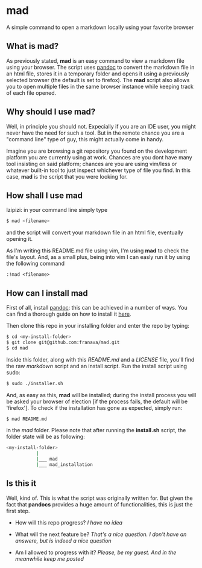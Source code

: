 # mad
A simple command to open a markdown locally using your favorite browser

## What is mad?

As previously stated, **mad** is an easy command to view a markdown file using your browser.
The script uses [pandoc](https://github.com/jgm/pandoc) to convert the markdown file in an html file, stores it in a temporary folder and opens it using a previously selected browser (the default is set to firefox).
The **mad** script also allows you to open multiple files in the same browser instance while keeping track of each file opened.

## Why should I use mad?

Well, in principle you should not. Expecially if you are an IDE user, you might never have the need for such a tool. 
But in the remote chance you are a "command line" type of guy, this might actually come in handy.

Imagine you are browsing a git repository you found on the development platform you are currently using at work.
Chances are you dont have many tool insisting on said platform; chances are you are using vim/less or whatever built-in tool to just inspect whichever type of file you find. In this case, **mad** is the script that you were looking for.

## How shall I use mad

Izipizi: in your command line simply type

```bash
$ mad <filename>
```

and the script will convert your markdown file in an html file, eventually opening it.

As I'm writing this README.md file using vim, I'm using **mad** to check the file's layout.
And, as a small plus, being into vim I can easly run it by using the following command

```vim
:!mad <filename>
```

## How can I install mad

First of all, install [pandoc](https://github.com/jgm/pandoc): this can be achieved in a number of ways. You can find a thorough guide on how to install it [here](https://github.com/jgm/pandoc/blob/master/INSTALL.md).

Then clone this repo in your installing folder and enter the repo by typing:

```bash
$ cd <my-install-folder> 
$ git clone git@github.com:franava/mad.git
$ cd mad
```

Inside this folder, along with this *README.md* and a *LICENSE* file, you'll find the raw *markdown* script and an install script.
Run the install script using sudo:

```bash
$ sudo ./installer.sh
```

And, as easy as this, **mad** will be installed; during the install process you will be asked your browser of election [if the process fails, the default will be 'firefox'].
To check if the installation has gone as expected, simply run:

```bash
$ mad README.md
```

in the *mad* folder.
Please note that after running the **install.sh** script, the folder state will be as following:

```bash
<my-install-folder>
		   |
		   |___ mad
		   |___ mad_installation
```

## Is this it

Well, kind of. This is what the script was originally written for. But given the fact that **pandocs** provides a huge amount of functionalities, this is just the first step. 

- How will this repo progress? *I have no idea*

- What will the next feature be? *That's a nice question. I don't have an answere, but is indeed a nice question*

- Am I allowed to progress with it? *Please, be my guest. And in the meanwhile keep me posted*


